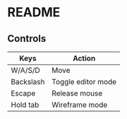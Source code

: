 # README

## Controls

| Keys      | Action             |
| --------- | ------------------ |
| W/A/S/D   | Move               |
| Backslash | Toggle editor mode |
| Escape    | Release mouse      |
| Hold tab  | Wireframe mode     |